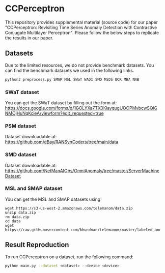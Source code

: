 # CCPerceptron
This repository provides supplemental material (source code) for our paper "CCPerceptron: Revisiting Time Series Anomaly Detection with Contrastive Conjugate Multilayer Perceptron". 
Please follow the below steps to replicate the results in our paper.

## Datasets
Due to the limited resources, we do not provide benchmark datasets. You can find the benchmark datasets we used in the following links.
```bash
python3 preprocess.py SMAP MSL SWaT WADI SMD MSDS UCR MBA NAB
```

### SWaT dataset
You can get the SWaT dataset by filling out the form at:
https://docs.google.com/forms/d/1GOLYXa7TX0KlayqugUOOPMvbcwSQiGNMOjHuNqKcieA/viewform?edit_requested=true

### PSM dataset
Dataset downloadable at:
https://github.com/eBay/RANSynCoders/tree/main/data

### SMD dataset
Dataset downloadable at: 
https://github.com/NetManAIOps/OmniAnomaly/tree/master/ServerMachineDataset

### MSL and SMAP dataset
You can get the MSL and SMAP datasets using:
```shell
wget https://s3-us-west-2.amazonaws.com/telemanom/data.zip
unzip data.zip
rm data.zip
cd data
wget https://raw.githubusercontent.com/khundman/telemanom/master/labeled_anomalies.csv
```

## Result Reproduction
To run CCPerceptron on a dataset, run the following command:
```bash
python main.py --dataset <dataset> --device <device>
```
